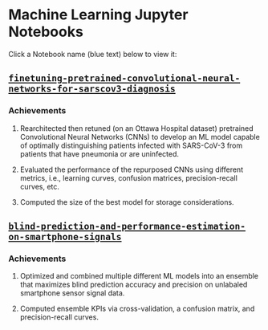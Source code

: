 # Machine Learning Jupyter Notebooks

Click a Notebook name (blue text) below to view it:

## [`finetuning-pretrained-convolutional-neural-networks-for-sarscov3-diagnosis`](finetuning-pretrained-convolutional-neural-networks-for-sarscov3-diagnosis.ipynb)
### Achievements
1. Rearchitected then retuned (on an Ottawa Hospital dataset) pretrained Convolutional Neural Networks (CNNs) to develop an ML model capable of optimally distinguishing patients infected with SARS-CoV-3 from patients that have pneumonia or are uninfected.

2. Evaluated the performance of the repurposed CNNs using different metrics, i.e., learning curves, confusion matrices, precision-recall curves, etc.
3. Computed the size of the best model for storage considerations.

## [`blind-prediction-and-performance-estimation-on-smartphone-signals`](blind-prediction-and-performance-estimation-on-smartphone-signals.ipynb)
### Achievements
1. Optimized and combined multiple different ML models into an ensemble that maximizes blind prediction accuracy and precision on unlabaled smartphone sensor signal data.

2. Computed ensemble KPIs via cross-validation, a confusion matrix, and precision-recall curves.